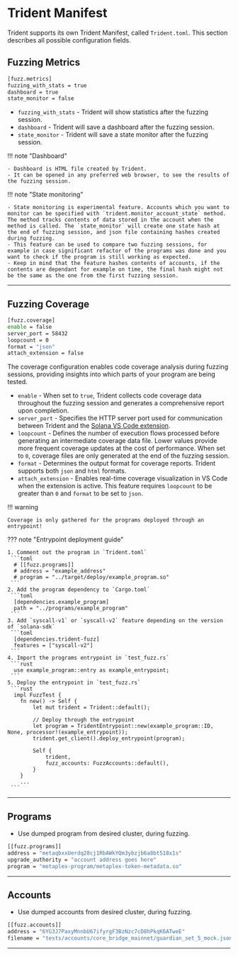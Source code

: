 # Trident Manifest

Trident supports its own Trident Manifest, called `Trident.toml`. This section describes all possible configuration fields.

## Fuzzing Metrics

```bash
[fuzz.metrics]
fuzzing_with_stats = true
dashboard = true
state_monitor = false
```


- `fuzzing_with_stats` - Trident will show statistics after the fuzzing session.
- `dashboard` - Trident will save a dashboard after the fuzzing session.
- `state_monitor` - Trident will save a state monitor after the fuzzing session.


!!! note "Dashboard"

    - Dashboard is HTML file created by Trident.
    - It can be opened in any preferred web browser, to see the results of the fuzzing session.


!!! note "State monitoring"

    - State monitoring is experimental feature. Accounts which you want to monitor can be specified with `trident.monitor_account_state` method. The method tracks contents of data stored in the account when the method is called. The `state_monitor` will create one state hash at the end of fuzzing session, and json file containing hashes created during fuzzing.
    - This feature can be used to compare two fuzzing sessions, for example in case significant refactor of the programs was done and you want to check if the program is still working as expected.
    - Keep in mind that the feature hashes contents of accounts, if the contents are dependant for example on time, the final hash might not be the same as the one from the first fuzzing session.

---

## Fuzzing Coverage

```bash
[fuzz.coverage]
enable = false
server_port = 58432
loopcount = 0
format = "json"
attach_extension = false
```

The coverage configuration enables code coverage analysis during fuzzing sessions, providing insights into which parts of your program are being tested.

- `enable` - When set to `true`, Trident collects code coverage data throughout the fuzzing session and generates a comprehensive report upon completion.
- `server_port` - Specifies the HTTP server port used for communication between Trident and the [Solana VS Code extension](https://marketplace.visualstudio.com/items?itemName=AckeeBlockchain.solana).
- `loopcount` - Defines the number of execution flows processed before generating an intermediate coverage data file. Lower values provide more frequent coverage updates at the cost of performance. When set to `0`, coverage files are only generated at the end of the fuzzing session.
- `format` - Determines the output format for coverage reports. Trident supports both `json` and `html` formats.
- `attach_extension` - Enables real-time coverage visualization in VS Code when the extension is active. This feature requires `loopcount` to be greater than `0` and `format` to be set to `json`. 

!!! warning

    Coverage is only gathered for the programs deployed through an entrypoint!

??? note "Entrypoint deployment guide"
  
    1. Comment out the program in `Trident.toml`
     ```toml
      # [[fuzz.programs]]
      # address = "example_address"
      # program = "../target/deploy/example_program.so"
     ``` 
    2. Add the program dependency to `Cargo.toml`
     ```toml
      [dependencies.example_program]
      path = "../programs/example_program"
     ```
    3. Add `syscall-v1` or `syscall-v2` feature depending on the version of `solana-sdk`
     ```toml
      [dependencies.trident-fuzz]
      features = ["syscall-v2"]
     ```
    4. Import the programs entrypoint in `test_fuzz.rs`
     ```rust
      use example_program::entry as example_entrypoint;
     ``` 
    5. Deploy the entrypoint in `test_fuzz.rs`
     ```rust
      impl FuzzTest {
        fn new() -> Self {
            let mut trident = Trident::default();

            // Deploy through the entrypoint
            let program = TridentEntrypoint::new(example_program::ID, None, processor!(example_entrypoint));
            trident.get_client().deploy_entrypoint(program);

            Self {
                trident,
                fuzz_accounts: FuzzAccounts::default(),
            }
        }
        ...
     ``` 

---

## Programs

- Use dumped program from desired cluster, during fuzzing.

```bash
[[fuzz.programs]]
address = "metaqbxxUerdq28cj1RbAWkYQm3ybzjb6a8bt518x1s"
upgrade_authority = "account address goes here"
program = "metaplex-program/metaplex-token-metadata.so"
```

---

## Accounts

- Use dumped accounts from desired cluster, during fuzzing.

```bash
[[fuzz.accounts]]
address = "6YG3J7PaxyMnnbU67ifyrgF3BzNzc7cD8hPkqK6ATweE"
filename = "tests/accounts/core_bridge_mainnet/guardian_set_5_mock.json"
```

---



